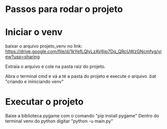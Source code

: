 # Passos para rodar o projeto

# Iniciar o venv
baixar o arquivo projeto_venv no link: https://drive.google.com/file/d/1kYefLQlyLzAV6jp7Dq_QRcUWzGNcmfyg/view?usp=sharing

Extraia o arquivo e cole na pasta raiz do projeto.

Abra o terminal cmd e vá a té a pasta do projeto e execute o arquivo .bat "criando e ininiciando venv"


# Executar o projeto
Baixe a biblioteca pygame com o comando "pip install pygame"
Dentro do terminal venv do python digitar "python -u main.py"